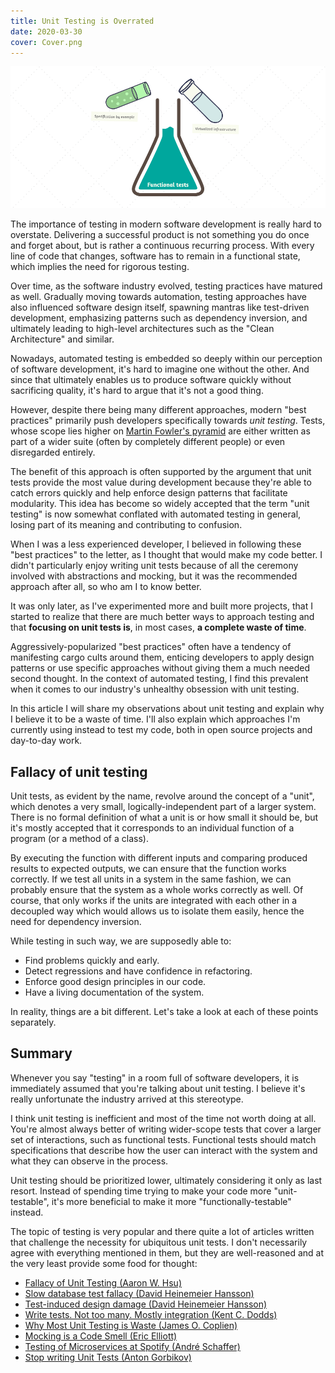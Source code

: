 ```yaml
---
title: Unit Testing is Overrated
date: 2020-03-30
cover: Cover.png
---
```


![cover](Cover.png)

The importance of testing in modern software development is really hard to overstate. Delivering a successful product is not something you do once and forget about, but is rather a continuous recurring process. With every line of code that changes, software has to remain in a functional state, which implies the need for rigorous testing.

Over time, as the software industry evolved, testing practices have matured as well. Gradually moving towards automation, testing approaches have also influenced software design itself, spawning mantras like test-driven development, emphasizing patterns such as dependency inversion, and ultimately leading to high-level architectures such as the "Clean Architecture" and similar.

Nowadays, automated testing is embedded so deeply within our perception of software development, it's hard to imagine one without the other. And since that ultimately enables us to produce software quickly without sacrificing quality, it's hard to argue that it's not a good thing.

However, despite there being many different approaches, modern "best practices" primarily push developers specifically towards *unit testing*. Tests, whose scope lies higher on [Martin Fowler's pyramid](https://martinfowler.com/articles/practical-test-pyramid.html#TheTestPyramid) are either written as part of a wider suite (often by completely different people) or even disregarded entirely.

The benefit of this approach is often supported by the argument that unit tests provide the most value during development because they're able to catch errors quickly and help enforce design patterns that facilitate modularity. This idea has become so widely accepted that the term "unit testing" is now somewhat conflated with automated testing in general, losing part of its meaning and contributing to confusion.

When I was a less experienced developer, I believed in following these "best practices" to the letter, as I thought that would make my code better. I didn't particularly enjoy writing unit tests because of all the ceremony involved with abstractions and mocking, but it was the recommended approach after all, so who am I to know better.

It was only later, as I've experimented more and built more projects, that I started to realize that there are much better ways to approach testing and that **focusing on unit tests is**, in most cases, **a complete waste of time**.

Aggressively-popularized "best practices" often have a tendency of manifesting cargo cults around them, enticing developers to apply design patterns or use specific approaches without giving them a much needed second thought. In the context of automated testing, I find this prevalent when it comes to our industry's unhealthy obsession with unit testing.

In this article I will share my observations about unit testing and explain why I believe it to be a waste of time. I'll also explain which approaches I'm currently using instead to test my code, both in open source projects and day-to-day work.

## Fallacy of unit testing

Unit tests, as evident by the name, revolve around the concept of a "unit", which denotes a very small, logically-independent part of a larger system. There is no formal definition of what a unit is or how small it should be, but it's mostly accepted that it corresponds to an individual function of a program (or a method of a class).

By executing the function with different inputs and comparing produced results to expected outputs, we can ensure that the function works correctly. If we test all units in a system in the same fashion, we can probably ensure that the system as a whole works correctly as well. Of course, that only works if the units are integrated with each other in a decoupled way which would allows us to isolate them easily, hence the need for dependency inversion.

While testing in such way, we are supposedly able to:

- Find problems quickly and early.
- Detect regressions and have confidence in refactoring.
- Enforce good design principles in our code.
- Have a living documentation of the system.

In reality, things are a bit different. Let's take a look at each of these points separately.

## Summary

Whenever you say "testing" in a room full of software developers, it is immediately assumed that you're talking about unit testing. I believe it's really unfortunate the industry arrived at this stereotype.

I think unit testing is inefficient and most of the time not worth doing at all. You're almost always better of writing wider-scope tests that cover a larger set of interactions, such as functional tests. Functional tests should match specifications that describe how the user can interact with the system and what they can observe in the process.

Unit testing should be prioritized lower, ultimately considering it only as last resort. Instead of spending time trying to make your code more "unit-testable", it's more beneficial to make it more "functionally-testable" instead.

The topic of testing is very popular and there quite a lot of articles written that challenge the necessity for ubiquitous unit tests. I don't necessarily agree with everything mentioned in them, but they are well-reasoned and at the very least provide some food for thought:

- [Fallacy of Unit Testing (Aaron W. Hsu)](https://www.sacrideo.us/the-fallacy-of-unit-testing)
- [Slow database test fallacy (David Heinemeier Hansson)](https://dhh.dk/2014/slow-database-test-fallacy.html)
- [Test-induced design damage (David Heinemeier Hansson)](https://dhh.dk/2014/test-induced-design-damage.html)
- [Write tests. Not too many. Mostly integration (Kent C. Dodds)](https://kentcdodds.com/blog/write-tests)
- [Why Most Unit Testing is Waste (James O. Coplien)](https://rbcs-us.com/documents/Why-Most-Unit-Testing-is-Waste.pdf)
- [Mocking is a Code Smell (Eric Elliott)](https://medium.com/javascript-scene/mocking-is-a-code-smell-944a70c90a6a)
- [Testing of Microservices at Spotify (André Schaffer)](https://labs.spotify.com/2018/01/11/testing-of-microservices)
- [Stop writing Unit Tests (Anton Gorbikov)](https://antongorbikov.com/2018/09/24/stop-writing-unit-tests)

